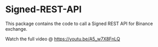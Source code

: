 # Signed-REST-API
This package contains the code to call a Signed REST API for Binance exchange.

Watch the full video @
https://youtu.be/A5_w7X8FnLQ
